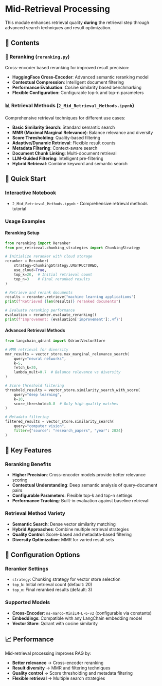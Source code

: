 # Mid-Retrieval Processing

This module enhances retrieval quality **during** the retrieval step through advanced search techniques and result optimization.

## 📁 Contents

### 🔄 **Reranking** (`reranking.py`)
Cross-encoder based reranking for improved result precision:
- **HuggingFace Cross-Encoder**: Advanced semantic reranking model
- **Contextual Compression**: Intelligent document filtering
- **Performance Evaluation**: Cosine similarity based benchmarking
- **Flexible Configuration**: Configurable top-k and top-n parameters

### 📊 **Retrieval Methods** (`2_Mid_Retrieval_Methods.ipynb`)
Comprehensive retrieval techniques for different use cases:
- **Basic Similarity Search**: Standard semantic search
- **MMR (Maximal Marginal Relevance)**: Balance relevance and diversity
- **Score Thresholding**: Quality-based filtering
- **Adaptive/Dynamic Retrieval**: Flexible result counts
- **Metadata Filtering**: Context-aware search
- **Document Chunk Linking**: Multi-document retrieval
- **LLM-Guided Filtering**: Intelligent pre-filtering
- **Hybrid Retrieval**: Combine keyword and semantic search

## 🚀 Quick Start

### Interactive Notebook
- `2_Mid_Retrieval_Methods.ipynb` - Comprehensive retrieval methods tutorial

### Usage Examples

#### Reranking Setup
```python
from reranking import Reranker
from pre_retrieval.chunking_strategies import ChunkingStrategy

# Initialize reranker with cloud storage
reranker = Reranker(
    strategy=ChunkingStrategy.UNSTRUCTURED,
    use_cloud=True,
    top_k=20,  # Initial retrieval count
    top_n=3    # Final reranked results
)

# Retrieve and rerank documents
results = reranker.retrieve("machine learning applications")
print(f"Retrieved {len(results)} reranked documents")

# Evaluate reranking performance
evaluation = reranker.evaluate_reranking()
print(f"Improvement: {evaluation['improvement']:.4f}")
```

#### Advanced Retrieval Methods
```python
from langchain_qdrant import QdrantVectorStore

# MMR retrieval for diversity
mmr_results = vector_store.max_marginal_relevance_search(
    query="neural networks",
    k=5,
    fetch_k=20,
    lambda_mult=0.7  # Balance relevance vs diversity
)

# Score threshold filtering
threshold_results = vector_store.similarity_search_with_score(
    query="deep learning",
    k=10,
    score_threshold=0.8  # Only high-quality matches
)

# Metadata filtering
filtered_results = vector_store.similarity_search(
    query="computer vision",
    filter={"source": "research_papers", "year": 2024}
)
```

## 🎯 Key Features

### Reranking Benefits
- **Higher Precision**: Cross-encoder models provide better relevance scoring
- **Contextual Understanding**: Deep semantic analysis of query-document pairs
- **Configurable Parameters**: Flexible top-k and top-n settings
- **Performance Tracking**: Built-in evaluation against baseline retrieval

### Retrieval Method Variety
- **Semantic Search**: Dense vector similarity matching
- **Hybrid Approaches**: Combine multiple retrieval strategies
- **Quality Control**: Score-based and metadata-based filtering
- **Diversity Optimization**: MMR for varied result sets

## 🔧 Configuration Options

### Reranker Settings
- `strategy`: Chunking strategy for vector store selection
- `top_k`: Initial retrieval count (default: 20)
- `top_n`: Final reranked results (default: 3)

### Supported Models
- **Cross-Encoder**: `ms-marco-MiniLM-L-6-v2` (configurable via constants)
- **Embeddings**: Compatible with any LangChain embedding model
- **Vector Store**: Qdrant with cosine similarity

## 📈 Performance

Mid-retrieval processing improves RAG by:
- **Better relevance** → Cross-encoder reranking
- **Result diversity** → MMR and filtering techniques
- **Quality control** → Score thresholding and metadata filtering
- **Flexible retrieval** → Multiple search strategies
